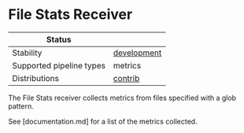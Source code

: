 # File Stats Receiver

<!-- status autogenerated section -->
| Status                   |           |
| ------------------------ |-----------|
| Stability                | [development]   |
| Supported pipeline types | metrics   |
| Distributions            | [contrib] |

[development]: https://github.com/open-telemetry/opentelemetry-collector#development
[contrib]: https://github.com/open-telemetry/opentelemetry-collector-releases/tree/main/distributions/otelcol-contrib
<!-- end autogenerated section -->

The File Stats receiver collects metrics from files specified with a glob pattern.

See [documentation.md] for a list of the metrics collected.